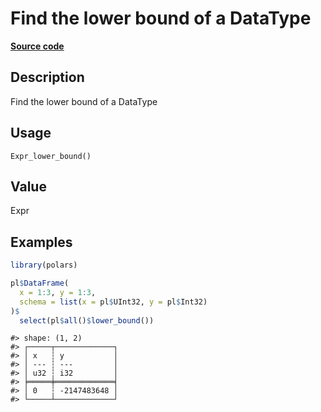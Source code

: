 

# Find the lower bound of a DataType

[**Source code**](https://github.com/pola-rs/r-polars/tree/741f9cd2614b3302a4d033bcae447425e1b91191/R/after-wrappers.R#L20)

## Description

Find the lower bound of a DataType

## Usage

<pre><code class='language-R'>Expr_lower_bound()
</code></pre>

## Value

Expr

## Examples

``` r
library(polars)

pl$DataFrame(
  x = 1:3, y = 1:3,
  schema = list(x = pl$UInt32, y = pl$Int32)
)$
  select(pl$all()$lower_bound())
```

    #> shape: (1, 2)
    #> ┌─────┬─────────────┐
    #> │ x   ┆ y           │
    #> │ --- ┆ ---         │
    #> │ u32 ┆ i32         │
    #> ╞═════╪═════════════╡
    #> │ 0   ┆ -2147483648 │
    #> └─────┴─────────────┘
